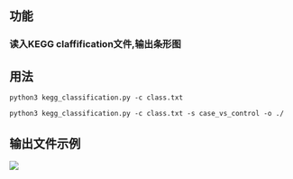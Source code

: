 ## 功能
### 读入KEGG claffification文件,输出条形图

## 用法
`python3 kegg_classification.py -c class.txt`

`python3 kegg_classification.py -c class.txt -s case_vs_control -o ./`

## 输出文件示例
![](https://raw.githubusercontent.com/programs/tree/master/plot/kegg_classification/sample_KEGG_Classification.png)
